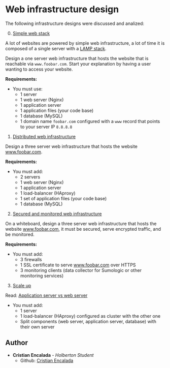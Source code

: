 # Web infrastructure design

The following infrastructure designs were discussed and analized:

0. [Simple web stack](/web_infrastructure_design/0-simple_web_stack.md)

A lot of websites are powered by simple web infrastructure, a lot of time it is composed of a single server with a [LAMP stack](https://en.wikipedia.org/wiki/LAMP_%28software_bundle%29).

Design a one server web infrastructure that hosts the website that is reachable via `www.foobar.com`. Start your explanation by having a user wanting to access your website.

__Requirements:__

* You must use:
    * 1 server
    * 1 web server (Nginx)
    * 1 application server
    * 1 application files (your code base)
    * 1 database (MySQL)
    * 1 domain name `foobar.com` configured with a `www` record that points to your server IP `8.8.8.8`

1. [Distributed web infrastructure](/web_infrastructure_design/1-distributed_web_infrastructure.md)

Design a three server web infrastructure that hosts the website www.foobar.com.

__Requirements:__

* You must add:
    * 2 servers
    * 1 web server (Nginx)
    * 1 application server
    * 1 load-balancer (HAproxy)
    * 1 set of application files (your code base)
    * 1 database (MySQL)

2. [Secured and monitored web infrastructure](/web_infrastructure_design/2-secured_and_monitored_web_infrastructure.md)

On a whiteboard, design a three server web infrastructure that hosts the website www.foobar.com, it must be secured, serve encrypted traffic, and be monitored.

__Requirements:__

* You must add:
    * 3 firewalls
    * 1 SSL certificate to serve www.foobar.com over HTTPS
    * 3 monitoring clients (data collector for Sumologic or other monitoring services)

3. [Scale up](/web_infrastructure_design/3-scale_up.md)

Read: [Application server vs web server](https://www.nginx.com/resources/glossary/application-server-vs-web-server/)

* You must add:
    * 1 server
    * 1 load-balancer (HAproxy) configured as cluster with the other one
    * Split components (web server, application server, database) with their own server

## Author

* __Cristian Encalada__ - *Holberton Student* 
    - Github: [Cristian Encalada](https://github.com/cristian-encalada/)